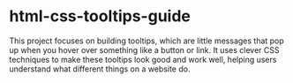 # html-css-tooltips-guide
 This project focuses on building tooltips, which are little messages that pop up when you hover over something like a button or link. It uses clever CSS techniques to make these tooltips look good and work well, helping users understand what different things on a website do.
